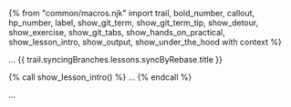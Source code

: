 {% from "common/macros.njk" import trail, bold_number, callout, hp_number, label, show_git_term, show_git_term_tip, show_detour, show_exercise, show_git_tabs, show_hands_on_practical, show_lesson_intro, show_output, show_under_the_hood with context %}

<span id="prereqs"></span>
<span id="outcomes">...</span>
<span id="title">{{ trail.syncingBranches.lessons.syncByRebase.title }}</span>

<div id="body">
{% call show_lesson_intro() %}
...
{% endcall %}

...
</div>

<div id="extras">
</div>
